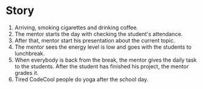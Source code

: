 # Story

1. Arriving, smoking cigarettes and drinking coffee.
2. The mentor starts the day with checking the student's attendance.
3. After that, mentor start his presentation about the current topic. 
4. The mentor sees the energy level is low and goes with the students to lunchbreak.
5. When everybody is back from the break, the mentor gives the daily task to the students. After the student has finished his project, the mentor grades it.
6. Tired CodeCool people do yoga after the school day.

